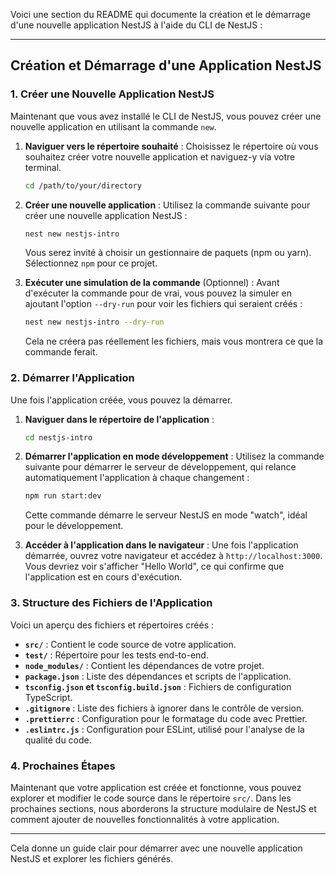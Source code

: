 Voici une section du README qui documente la création et le démarrage d'une nouvelle application NestJS à l'aide du CLI de NestJS :

---

## Création et Démarrage d'une Application NestJS

### 1. Créer une Nouvelle Application NestJS

Maintenant que vous avez installé le CLI de NestJS, vous pouvez créer une nouvelle application en utilisant la commande `new`.

1. **Naviguer vers le répertoire souhaité** :
   Choisissez le répertoire où vous souhaitez créer votre nouvelle application et naviguez-y via votre terminal.

   ```bash
   cd /path/to/your/directory
   ```

2. **Créer une nouvelle application** :
   Utilisez la commande suivante pour créer une nouvelle application NestJS :

   ```bash
   nest new nestjs-intro
   ```

   Vous serez invité à choisir un gestionnaire de paquets (npm ou yarn). Sélectionnez `npm` pour ce projet.

3. **Exécuter une simulation de la commande** (Optionnel) :
   Avant d'exécuter la commande pour de vrai, vous pouvez la simuler en ajoutant l'option `--dry-run` pour voir les fichiers qui seraient créés :

   ```bash
   nest new nestjs-intro --dry-run
   ```

   Cela ne créera pas réellement les fichiers, mais vous montrera ce que la commande ferait.

### 2. Démarrer l'Application

Une fois l'application créée, vous pouvez la démarrer.

1. **Naviguer dans le répertoire de l'application** :

   ```bash
   cd nestjs-intro
   ```

2. **Démarrer l'application en mode développement** :
   Utilisez la commande suivante pour démarrer le serveur de développement, qui relance automatiquement l'application à chaque changement :

   ```bash
   npm run start:dev
   ```

   Cette commande démarre le serveur NestJS en mode "watch", idéal pour le développement.

3. **Accéder à l'application dans le navigateur** :
   Une fois l'application démarrée, ouvrez votre navigateur et accédez à `http://localhost:3000`. Vous devriez voir s'afficher "Hello World", ce qui confirme que l'application est en cours d'exécution.

### 3. Structure des Fichiers de l'Application

Voici un aperçu des fichiers et répertoires créés :

- **`src/`** : Contient le code source de votre application.
- **`test/`** : Répertoire pour les tests end-to-end.
- **`node_modules/`** : Contient les dépendances de votre projet.
- **`package.json`** : Liste des dépendances et scripts de l'application.
- **`tsconfig.json` et `tsconfig.build.json`** : Fichiers de configuration TypeScript.
- **`.gitignore`** : Liste des fichiers à ignorer dans le contrôle de version.
- **`.prettierrc`** : Configuration pour le formatage du code avec Prettier.
- **`.eslintrc.js`** : Configuration pour ESLint, utilisé pour l'analyse de la qualité du code.

### 4. Prochaines Étapes

Maintenant que votre application est créée et fonctionne, vous pouvez explorer et modifier le code source dans le répertoire `src/`. Dans les prochaines sections, nous aborderons la structure modulaire de NestJS et comment ajouter de nouvelles fonctionnalités à votre application.

---

Cela donne un guide clair pour démarrer avec une nouvelle application NestJS et explorer les fichiers générés.
